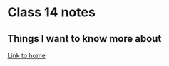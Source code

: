 # Class 14 notes

## Things I want to know more about

[Link to home](https://mikeshen7.github.io/reading-notes)
